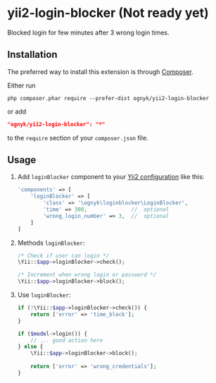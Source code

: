 # yii2-login-blocker (Not ready yet)

Blocked login for few minutes after 3 wrong login times.

## Installation

The preferred way to install this extension is through [Composer](http://getcomposer.org/download/).

Either run

```
php composer.phar require --prefer-dist ognyk/yii2-login-blocker
```

or add

```json
"ognyk/yii2-login-blocker": "*"
```

to the `require` section of your `composer.json` file.

## Usage

1. Add `loginBlocker` component to your [Yii2 configuration](http://www.yiiframework.com/doc-2.0/guide-concept-configurations.html#application-configurations)
like this:

    ```php
    'components' => [
        'loginBlocker' => [
            'class' => '\ognyk\loginblocker\LoginBlocker',
            'time' => 300,              //  optional
            'wrong_login_number' => 3,  //  optional
        ]
    ]
    ```

2. Methods `loginBlocker`:

    ```php
    /* Check if user can login */
    \Yii::$app->loginBlocker->check();
    
    /* Increment when wrong login or password */
    \Yii::$app->loginBlocker->block();
    ```
3. Use `loginBlocker`:

    ```php
    if (!\Yii::$app->loginBlocker->check()) {
        return ['error' => 'time_block'];
    }
    
    if ($model->login()) {
        // ... good action here
    } else {
        \Yii::$app->loginBlocker->block();
        
        return ['error' => 'wrong_credentials'];
    }
    ```